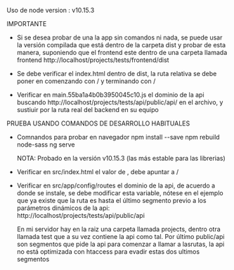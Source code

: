 Uso de node version : v10.15.3

IMPORTANTE
- Si se desea probar de una la app sin comandos ni nada, se puede usar la versión compilada que está dentro de la carpeta dist y probar de esta manera, suponiendo que el frontend este dentro de una carpeta llamada frontend
    http://localhost/projects/tests/frontend/dist

- Se debe verificar el index.html dentro de dist, la ruta relativa se debe poner en <base> comenzando con / y terminando con /

- Verificar en main.55ba1a4b0b3950045c10.js el dominio de la api buscando http://localhost/projects/tests/api/public/api/ en el archivo, y sustiuir por la ruta real del backend en su equipo
    

PRUEBA USANDO COMANDOS DE DESARROLLO HABITUALES

- Comnandos para probar en navegador
    npm install --save 
    npm rebuild node-sass
    ng serve

    NOTA:
        Probado en la versión v10.15.3 (las más estable para las librerias)

- Verificar en src/index.html el valor de <base> , debe apuntar a /
- Verificar en src/app/config/routes el dominio de la api, de acuerdo a donde se instale, se debe modificar esta variable, nótese en el ejemplo que ya existe que la ruta es hasta el último segmento previo a los parámetros dinámicos de la api:
    http://localhost/projects/tests/api/public/api

    En mi servidor hay en la raiz una carpeta llamada projects, dentro otra llamada test que a su vez contiene la api como tal. Por último public/api son segmentos que pide la api para comenzar a llamar a lasrutas, la api no está optimizada con htaccess para evadir estas dos ultimos segmentos